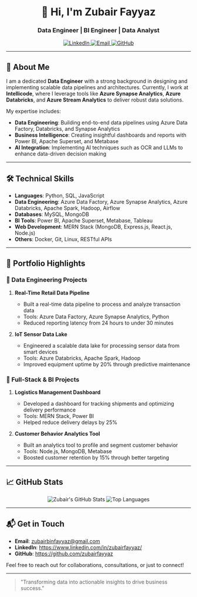 <h1 align="center">👋 Hi, I'm Zubair Fayyaz</h1>
<h3 align="center">Data Engineer | BI Engineer | Data Analyst</h3>

<p align="center">
  <a href="https://pk.linkedin.com/in/zubairfayyaz" target="_blank">
    <img src="https://img.shields.io/badge/LinkedIn-zubairfayyaz-blue?style=flat-square&logo=linkedin" alt="LinkedIn">
  </a>
  <a href="mailto:zubair@example.com" target="_blank">
    <img src="https://img.shields.io/badge/Email-zubair@example.com-red?style=flat-square&logo=gmail" alt="Email">
  </a>
  <a href="https://github.com/zubairfayyaz" target="_blank">
    <img src="https://img.shields.io/badge/GitHub-zubairfayyaz-black?style=flat-square&logo=github" alt="GitHub">
  </a>
</p>

---

## 💼 About Me

I am a dedicated **Data Engineer** with a strong background in designing and implementing scalable data pipelines and architectures. Currently, I work at **Intellicode**, where I leverage tools like **Azure Synapse Analytics**, **Azure Databricks**, and **Azure Stream Analytics** to deliver robust data solutions.

My expertise includes:

- **Data Engineering**: Building end-to-end data pipelines using Azure Data Factory, Databricks, and Synapse Analytics  
- **Business Intelligence**: Creating insightful dashboards and reports with Power BI, Apache Superset, and Metabase  
- **AI Integration**: Implementing AI techniques such as OCR and LLMs to enhance data-driven decision making  

---

## 🛠️ Technical Skills

- **Languages**: Python, SQL, JavaScript  
- **Data Engineering**: Azure Data Factory, Azure Synapse Analytics, Azure Databricks, Apache Spark, Hadoop, Airflow  
- **Databases**: MySQL, MongoDB  
- **BI Tools**: Power BI, Apache Superset, Metabase, Tableau  
- **Web Development**: MERN Stack (MongoDB, Express.js, React.js, Node.js)  
- **Others**: Docker, Git, Linux, RESTful APIs  

---

## 📂 Portfolio Highlights

### 🔹 Data Engineering Projects

1. **Real-Time Retail Data Pipeline**  
   - Built a real-time data pipeline to process and analyze transaction data  
   - Tools: Azure Data Factory, Azure Synapse Analytics, Python  
   - Reduced reporting latency from 24 hours to under 30 minutes  

2. **IoT Sensor Data Lake**  
   - Engineered a scalable data lake for processing sensor data from smart devices  
   - Tools: Azure Databricks, Apache Spark, Hadoop  
   - Improved equipment uptime by 20% through predictive maintenance  

### 🔹 Full-Stack & BI Projects

1. **Logistics Management Dashboard**  
   - Developed a dashboard for tracking shipments and optimizing delivery performance  
   - Tools: MERN Stack, Power BI  
   - Helped reduce delivery delays by 25%  

2. **Customer Behavior Analytics Tool**  
   - Built an analytics tool to profile and segment customer behavior  
   - Tools: Node.js, MongoDB, Metabase  
   - Boosted customer retention by 15% through better targeting  

---

## 📈 GitHub Stats

<p align="center">
  <img src="https://github-readme-stats.vercel.app/api?username=zubairfayyaz&show_icons=true&theme=radical" alt="Zubair's GitHub Stats" />
  <img src="https://github-readme-stats.vercel.app/api/top-langs/?username=zubairfayyaz&layout=compact&theme=radical" alt="Top Languages" />
</p>

---

## 📬 Get in Touch

- **Email**:  zubairbinfayyaz@gmail.com  
- **LinkedIn**:  https://www.linkedin.com/in/zubairfayyaz/  
- **GitHub**:  https://github.com/zubairfayyaz 

Feel free to reach out for collaborations, consultations, or just to connect!

---

> "Transforming data into actionable insights to drive business success."
